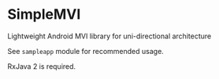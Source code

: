 # SimpleMVI

Lightweight Android MVI library for uni-directional architecture

See `sampleapp` module for recommended usage.

RxJava 2 is required.
